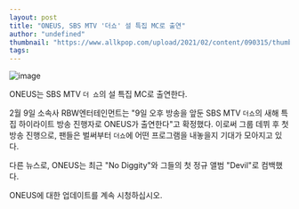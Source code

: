 ```yaml
---
layout: post
title: "ONEUS, SBS MTV '더쇼' 설 특집 MC로 출연"
author: "undefined"
thumbnail: "https://www.allkpop.com/upload/2021/02/content/090315/thumb/1612858515-20210209-oneus.jpg"
tags: 
---
```



![image](https://www.allkpop.com/upload/2021/02/content/090315/1612858515-20210209-oneus.jpg)

ONEUS는 SBS MTV `더 쇼`의 설 특집 MC로 출연한다.

2월 9일 소속사 RBW엔터테인먼트는 "9일 오후 방송을 앞둔 SBS MTV `더쇼`의 새해 특집 하이라이트 방송 진행자로 ONEUS가 출연한다"고 확정했다. 이로써 그룹 데뷔 후 첫 방송 진행으로, 팬들은 벌써부터 `더쇼`에 어떤 프로그램을 내놓을지 기대가 모아지고 있다.

다른 뉴스로, ONEUS는 최근 "No Diggity"와 그들의 첫 정규 앨범 "Devil"로 컴백했다.

ONEUS에 대한 업데이트를 계속 시청하십시오.